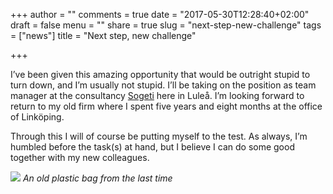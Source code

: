+++
author = ""
comments = true
date = "2017-05-30T12:28:40+02:00"
draft = false
menu = ""
share = true
slug = "next-step-new-challenge"
tags = ["news"]
title = "Next step, new challenge"

+++

I’ve been given this amazing opportunity that would be outright stupid to turn down, and I’m usually not stupid. I’ll be taking on the position as team manager at the consultancy [Sogeti](https://www.sogeti.se/)  here in Luleå. I’m looking forward to return to my old firm where I spent five years and eight months at the office of Linköping.

Through this I will of course be putting myself to the test. As always, I’m humbled before the task(s) at hand, but I believe I can do some good together with my new colleagues.

![](/img/posts/next-step-new-challenge/Sogeti_Plastic_Bag_2017-05-29_1400x701.jpg)
*An old plastic bag from the last time*
